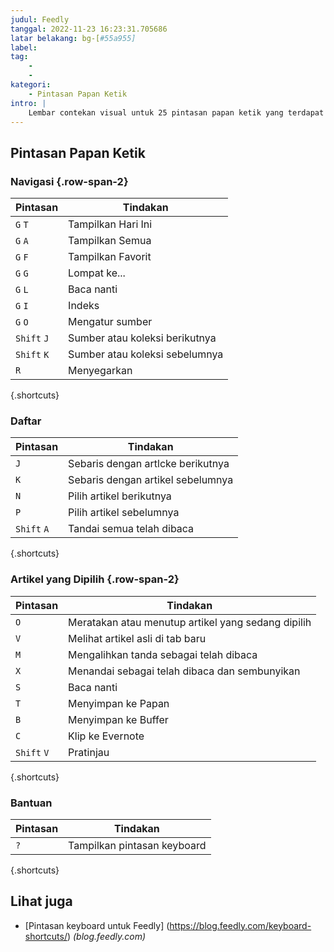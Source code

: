 ```yaml
---
judul: Feedly
tanggal: 2022-11-23 16:23:31.705686
latar belakang: bg-[#55a955]
label:
tag:
    -
    -
kategori:
    - Pintasan Papan Ketik
intro: |
    Lembar contekan visual untuk 25 pintasan papan ketik yang terdapat di aplikasi Feedly
---
```




Pintasan Papan Ketik
------------------


### Navigasi {.row-span-2}

Pintasan | Tindakan
---|---
`G` `T` | Tampilkan Hari Ini
`G` `A` | Tampilkan Semua
`G` `F` | Tampilkan Favorit
`G` `G` | Lompat ke...
`G` `L` | Baca nanti
`G` `I` | Indeks
`G` `O` | Mengatur sumber
`Shift` `J` | Sumber atau koleksi berikutnya
`Shift` `K` | Sumber atau koleksi sebelumnya
`R` | Menyegarkan
{.shortcuts}


### Daftar

Pintasan | Tindakan
---|---
`J` | Sebaris dengan artlcke berikutnya
`K` | Sebaris dengan artikel sebelumnya
`N` | Pilih artikel berikutnya
`P` | Pilih artikel sebelumnya
`Shift` `A` | Tandai semua telah dibaca
{.shortcuts}


### Artikel yang Dipilih {.row-span-2}

Pintasan | Tindakan
---|---
`O` | Meratakan atau menutup artikel yang sedang dipilih
`V` | Melihat artikel asli di tab baru
`M` | Mengalihkan tanda sebagai telah dibaca
`X` | Menandai sebagai telah dibaca dan sembunyikan
`S` | Baca nanti
`T` | Menyimpan ke Papan
`B` | Menyimpan ke Buffer
`C` | Klip ke Evernote
`Shift` `V` | Pratinjau
{.shortcuts}



### Bantuan

Pintasan | Tindakan
---|---
`?` | Tampilkan pintasan keyboard
{.shortcuts}




Lihat juga
--------
- [Pintasan keyboard untuk Feedly] (https://blog.feedly.com/keyboard-shortcuts/) _(blog.feedly.com)_
